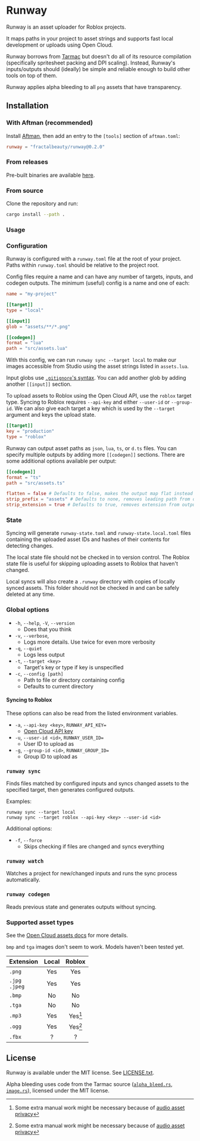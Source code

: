 # Runway
Runway is an asset uploader for Roblox projects.

It maps paths in your project to asset strings
and supports fast local development or uploads using Open Cloud.

Runway borrows from [Tarmac](https://github.com/rojo-rbx/tarmac)
but doesn't do all of its resource compilation (specifically spritesheet packing and DPI scaling).
Instead, Runway's inputs/outputs should (ideally) be simple and reliable enough
to build other tools on top of them.

Runway applies alpha bleeding to all `png` assets that have transparency.

## Installation

### With Aftman (recommended)
Install [Aftman](https://github.com/LPGhatguy/aftman),
then add an entry to the `[tools]` section of `aftman.toml`:
```toml
runway = "fractalbeauty/runway@0.2.0"
```

### From releases
Pre-built binaries are available [here](https://github.com/fractalbeauty/runway/releases).

### From source
Clone the repository and run:
```bash
cargo install --path .
```

### Usage

### Configuration
Runway is configured with a `runway.toml` file at the root of your project.
Paths within `runway.toml` should be relative to the project root.

Config files require a name and can have any number of targets, inputs, and codegen outputs.
The minimum (useful) config is a name and one of each:
```toml
name = "my-project"

[[target]]
type = "local"

[[input]]
glob = "assets/**/*.png"

[[codegen]]
format = "lua"
path = "src/assets.lua"
```
With this config, we can run `runway sync --target local` to make our images accessible from Studio
using the asset strings listed in `assets.lua`.

Input globs use [`.gitignore`'s syntax](https://git-scm.com/docs/gitignore#_pattern_format).
You can add another glob by adding another `[[input]]` section.

To upload assets to Roblox using the Open Cloud API, use the `roblox` target type.
Syncing to Roblox requires `--api-key` and either `--user-id` or `--group-id`.
We can also give each target a key which is used by the `--target` argument and keys the upload state.
```toml
[[target]]
key = "production"
type = "roblox"
```

Runway can output asset paths as `json`, `lua`, `ts`, or `d.ts` files.
You can specify multiple outputs by adding more `[[codegen]]` sections.
There are some additional options available per output:
```toml
[[codegen]]
format = "ts"
path = "src/assets.ts"

flatten = false # Defaults to false, makes the output map flat instead of nesting by path
strip_prefix = "assets" # Defaults to none, removes leading path from output map
strip_extension = true # Defaults to true, removes extension from output map
```

### State
Syncing will generate `runway-state.toml` and `runway-state.local.toml` files
containing the uploaded asset IDs and hashes of their contents for detecting changes.

The local state file should not be checked in to version control.
The Roblox state file is useful for skipping uploading assets to Roblox that haven't changed.

Local syncs will also create a `.runway` directory with copies of locally synced assets.
This folder should not be checked in and can be safely deleted at any time.

### Global options

* `-h`, `--help`, `-V`, `--version`
	* Does that you think
* `-v`, `--verbose`,
	* Logs more details. Use twice for even more verbosity
* `-q`, `--quiet`
	* Logs less output
* `-t`, `--target <key>`
	* Target's key or type if key is unspecified
* `-c`, `--config [path]`
	* Path to file or directory containing config
	* Defaults to current directory

#### Syncing to Roblox

These options can also be read from the listed environment variables.

* `-a`, `--api-key <key>`, `RUNWAY_API_KEY=`
	* [Open Cloud API key](https://create.roblox.com/docs/cloud/open-cloud/managing-api-keys)
* `-u`, `--user-id <id>`, `RUNWAY_USER_ID=`
	* User ID to upload as
* `-g`, `--group-id <id>`, `RUNWAY_GROUP_ID=`
	* Group ID to upload as

### `runway sync`

Finds files matched by configured inputs
and syncs changed assets to the specified target,
then generates configured outputs.

Examples:
```
runway sync --target local
runway sync --target roblox --api-key <key> --user-id <id>
```

Additional options:
* `-f`, `--force`
	* Skips checking if files are changed and syncs everything

### `runway watch`

Watches a project for new/changed inputs and runs the sync process automatically.

### `runway codegen`

Reads previous state and generates outputs without syncing.

### Supported asset types

See the [Open Cloud assets docs](https://create.roblox.com/docs/cloud/open-cloud/usage-assets) for more details.

`bmp` and `tga` images don't seem to work.
Models haven't been tested yet.

| Extension           | Local | Roblox  |
| ------------------- |:-----:|:-------:|
| `.png`              | Yes   | Yes     |
| `.jpg`<br />`.jpeg` | Yes   | Yes     |
| `.bmp`              | No    | No      |
| `.tga`              | No    | No      |
| `.mp3`              | Yes   | Yes[^1] |
| `.ogg`              | Yes   | Yes[^1] |
| `.fbx`              | ?     | ?       |

[^1]: Some extra manual work might be necessary because of
[audio asset privacy](https://create.roblox.com/docs/sound/assets#audio-asset-privacy-system)

## License
Runway is available under the MIT license. See [LICENSE.txt](LICENSE.txt).

Alpha bleeding uses code from the Tarmac source
([`alpha_bleed.rs`](https://github.com/Roblox/tarmac/blob/ea0d23dc5138d40f7b3de05544a07414416a909a/src/alpha_bleed.rs),
[`image.rs`](https://github.com/Roblox/tarmac/blob/master/src/image.rs)), licensed under the MIT license.
